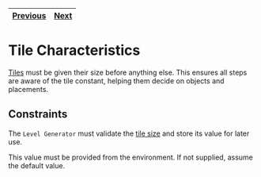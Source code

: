 | [Previous](README.md) | [Next](levels.md) |
| --------------------- | ----------------- |

# Tile Characteristics

[Tiles](../definitions/tile_definition.md#what-is-a-tile) must be given their size before anything else.
This ensures all steps are aware of the tile constant, helping them decide on objects and placements.

## Constraints

The `Level Generator` must validate the [tile size](../definitions/tile_definition.md#tile-size) and store its value for later use.

This value must be provided from the environment. If not supplied, assume the default value.
